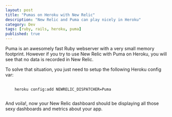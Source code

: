 ```yaml
---
layout: post
title: "Pumas on Heroku with New Relic"
description: "New Relic and Puma can play nicely in Heroku"
category: Dev
tags: [ruby, rails, heroku, puma]
published: true
---
```

Puma is an awesomely fast Ruby webserver with a very small memory footprint.
However if you try to use New Relic with Puma on Heroku, you will see
that no data is recorded in New Relic.

To solve that situation, you just need to setup the following
Heroku config var:

<pre>
  <code class='language-bash'>
    heroku config:add NEWRELIC_DISPATCHER=Puma
  </code>
</pre>

And voila!, now your New Relic dashboard should be displaying all
those sexy dashboards and metrics about your app.
